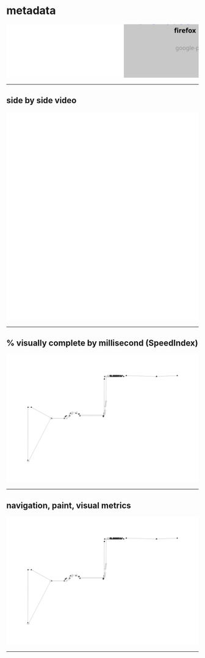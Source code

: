 
# metadata
![test and device metadata](../resources/2025-07-01-android-15-p8-warehouse13_higherincomejobs_x_metadata.svg)

---

## side by side video
![side by side video of firefox by chrome](../resources/2025-07-01-android-15-p8-warehouse13_higherincomejobs_x_video.svg)

---

## % visually complete by millisecond (SpeedIndex)
![line chart of percent visually complete via SpeedIndex metric](../resources/2025-07-01-android-15-p8-warehouse13_higherincomejobs_line_graph.svg)

---

## navigation, paint, visual metrics
![line chart of percent visually complete via SpeedIndex metric](../resources/2025-07-01-android-15-p8-warehouse13_higherincomejobs_line_graph.svg)

---
